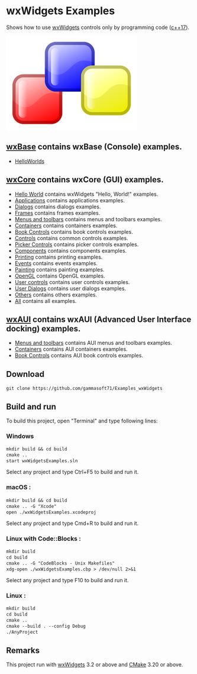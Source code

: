 # wxWidgets Examples

Shows how to use [wxWidgets](https://www.wxwidgets.org) controls only by programming code ([c++17](https://en.cppreference.com/w/)).

[![wxwidgets](docs/Pictures/wxwidgets_header.png)](https://www.wxwidgets.org/)

## [wxBase](wxBase/README.md) contains wxBase (Console) examples.

* [HelloWorlds](HelloWorlds/README.md)

## [wxCore](wxCore/README.md) contains wxCore (GUI) examples.

* [Hello World](wxCore/HelloWorlds/README.md) contains wxWidgets "Hello, World!" examples.
* [Applications](wxCore/Applications/README.md) contains applications examples.
* [Dialogs](wxCore/Dialogs/README.md) contains dialogs examples.
* [Frames](wxCore/Frames/README.md) contains frames examples.
* [Menus and toolbars](wxCore/MenusAndToolbars/README.md) contains menus and toolbars examples.
* [Containers](wxCore/Containers/README.md) contains containers examples.
* [Book Controls](wxCore/BookControls/README.md) contains book controls examples.
* [Controls](wxCore/Controls/README.md) contains common controls examples.
* [Picker Controls](wxCore/PickerControls/README.md) contains picker controls examples.
* [Components](wxCore/Components/README.md) contains components examples.
* [Printing](wxCore/Printing/README.md) contains printing examples.
* [Events](wxCore/Events/README.md) contains events examples.
* [Painting](wxCore/Painting/README.md) contains painting examples.
* [OpenGL](wxCore/OpenGL/README.md) contains OpenGL examples.
* [User controls](wxCore/UserControls/README.md) contains user controls examples.
* [User Dialogs](wxCore/UserDialogs/README.md) contains user dialogs examples.
* [Others](wxCore/Others/README.md) contains others examples.
* [All](wxCore/README.md) contains all examples.

## [wxAUI](wxAUI/README.md) contains wxAUI (Advanced User Interface docking) examples.

* [Menus and toolbars](wxAUI/MenusAndToolbars/README.md) contains AUI menus and toolbars examples.
* [Containers](wxAUI/Containers/README.md) contains AUI containers examples.
* [Book Controls](wxAUI/BookControls/README.md) contains AUI book controls examples.

## Download

``` shell
git clone https://github.com/gammasoft71/Examples_wxWidgets
```

## Build and run

To build this project, open "Terminal" and type following lines:

### Windows

``` shell
mkdir build && cd build
cmake ..
start wxWidgetsExamples.sln
```

Select any project and type Ctrl+F5 to build and run it.

### macOS :

``` shell
mkdir build && cd build
cmake .. -G "Xcode"
open ./wxWidgetsExamples.xcodeproj
```

Select any project and type Cmd+R to build and run it.

### Linux with Code::Blocks :

``` shell
mkdir build
cd build
cmake .. -G "CodeBlocks - Unix Makefiles"
xdg-open ./wxWidgetsExamples.cbp > /dev/null 2>&1
```

Select any project and type F10 to build and run it.

### Linux :

``` shell
mkdir build
cd build
cmake ..
cmake --build . --config Debug
./AnyProject
```

## Remarks

This project run with [wxWidgets](https://www.wxwidgets.org) 3.2 or above and [CMake](https://cmake.org) 3.20 or above.
